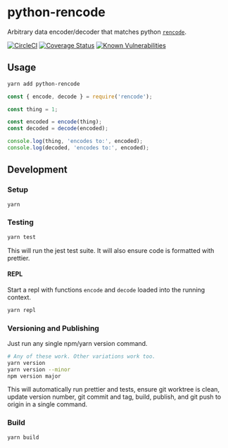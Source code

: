 # python-rencode

Arbitrary data encoder/decoder that matches python [`rencode`](https://github.com/aresch/rencode).

[![CircleCI](https://circleci.com/gh/cinderblock/python-rencode.svg?style=svg)](https://circleci.com/gh/cinderblock/python-rencode) [![Coverage Status](https://coveralls.io/repos/github/cinderblock/python-rencode/badge.svg?branch=master)](https://coveralls.io/github/cinderblock/python-rencode?branch=master) [![Known Vulnerabilities](https://snyk.io/test/github/cinderblock/python-rencode/badge.svg?targetFile=package.json)](https://snyk.io/test/github/cinderblock/python-rencode?targetFile=package.json)

## Usage

```bash
yarn add python-rencode
```

```js
const { encode, decode } = require('rencode');

const thing = 1;

const encoded = encode(thing);
const decoded = decode(encoded);

console.log(thing, 'encodes to:', encoded);
console.log(decoded, 'encodes to:', encoded);
```

## Development

### Setup

```bash
yarn
```

### Testing

```bash
yarn test
```

This will run the jest test suite.
It will also ensure code is formatted with prettier.

#### REPL

Start a repl with functions `encode` and `decode` loaded into the running context.

```bash
yarn repl
```

### Versioning and Publishing

Just run any single npm/yarn version command.

```bash
# Any of these work. Other variations work too.
yarn version
yarn version --minor
npm version major
```

This will automatically run prettier and tests, ensure git worktree is clean, update version number, git commit and tag, build, publish, and git push to origin in a single command.

### Build

```bash
yarn build
```
